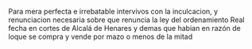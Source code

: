 Para mera perfecta e irrebatable intervivos con la inculcacion, y renunciacion necesaria sobre que renuncia la ley del ordenamiento Real fecha en cortes de Alcalá de Henares y demas que habian en razón de loque se compra y vende por mazo o menos de la mitad